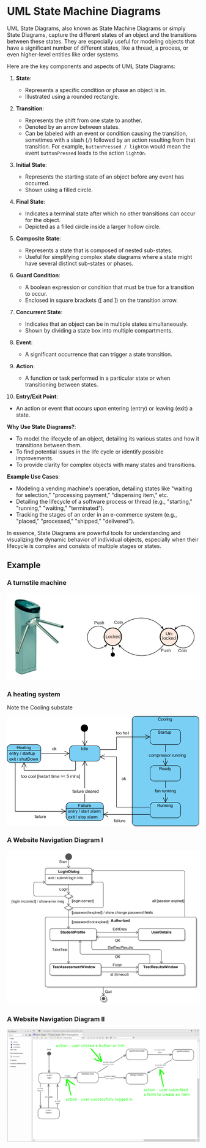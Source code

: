 # UML State Machine Diagrams

UML State Diagrams, also known as State Machine Diagrams or simply State Diagrams, capture the different states of an object and the transitions between these states. They are especially useful for modeling objects that have a significant number of different states, like a thread, a process, or even higher-level entities like order systems.

Here are the key components and aspects of UML State Diagrams:

1. **State**:
   - Represents a specific condition or phase an object is in.
   - Illustrated using a rounded rectangle.

2. **Transition**:
   - Represents the shift from one state to another.
   - Denoted by an arrow between states.
   - Can be labeled with an event or condition causing the transition, sometimes with a slash (`/`) followed by an action resulting from that transition. For example, `buttonPressed / lightOn` would mean the event `buttonPressed` leads to the action `lightOn`.

3. **Initial State**:
   - Represents the starting state of an object before any event has occurred.
   - Shown using a filled circle.

4. **Final State**:
   - Indicates a terminal state after which no other transitions can occur for the object.
   - Depicted as a filled circle inside a larger hollow circle.

5. **Composite State**:
   - Represents a state that is composed of nested sub-states. 
   - Useful for simplifying complex state diagrams where a state might have several distinct sub-states or phases.

6. **Guard Condition**:
   - A boolean expression or condition that must be true for a transition to occur.
   - Enclosed in square brackets ([ and ]) on the transition arrow.

7. **Concurrent State**:
   - Indicates that an object can be in multiple states simultaneously.
   - Shown by dividing a state box into multiple compartments.

8. **Event**:
   - A significant occurrence that can trigger a state transition.
   
9. **Action**:
   - A function or task performed in a particular state or when transitioning between states.

10. **Entry/Exit Point**:
   - An action or event that occurs upon entering (entry) or leaving (exit) a state.

**Why Use State Diagrams?**:
- To model the lifecycle of an object, detailing its various states and how it transitions between them.
- To find potential issues in the life cycle or identify possible improvements.
- To provide clarity for complex objects with many states and transitions.

**Example Use Cases**:
- Modeling a vending machine's operation, detailing states like "waiting for selection," "processing payment," "dispensing item," etc.
- Detailing the lifecycle of a software process or thread (e.g., "starting," "running," "waiting," "terminated").
- Tracking the stages of an order in an e-commerce system (e.g., "placed," "processed," "shipped," "delivered").

In essence, State Diagrams are powerful tools for understanding and visualizing the dynamic behavior of individual objects, especially when their lifecycle is complex and consists of multiple stages or states.

## Example

### A turnstile machine

![Statemachinediagram](./images/statemachinediagram.webp)

### A heating system

Note the Cooling substate

![Statemachinediagram](./images/statemachinediagram02.webp)

### A Website Navigation Diagram I

![Statemachinediagram](./images/statemachinediagram03.webp)

### A Website Navigation Diagram II

![Statemachinediagram](./images/statemachinediagram04.webp)

